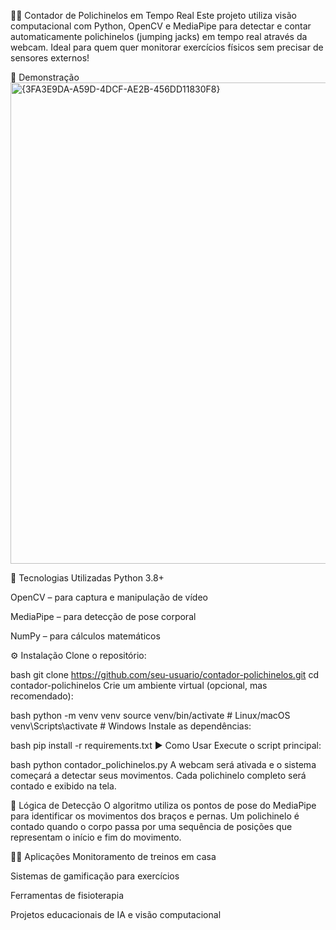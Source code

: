 🤸‍♂️ Contador de Polichinelos em Tempo Real
Este projeto utiliza visão computacional com Python, OpenCV e MediaPipe para detectar e contar automaticamente polichinelos (jumping jacks) em tempo real através da webcam. Ideal para quem quer monitorar exercícios físicos sem precisar de sensores externos!

📸 Demonstração
<img width="1306" height="770" alt="{3FA3E9DA-A59D-4DCF-AE2B-456DD11830F8}" src="https://github.com/user-attachments/assets/cfdcf5d1-2618-452d-ba0a-e404cbf0ae1d" />



🧠 Tecnologias Utilizadas
Python 3.8+

OpenCV – para captura e manipulação de vídeo

MediaPipe – para detecção de pose corporal

NumPy – para cálculos matemáticos

⚙️ Instalação
Clone o repositório:

bash
git clone https://github.com/seu-usuario/contador-polichinelos.git
cd contador-polichinelos
Crie um ambiente virtual (opcional, mas recomendado):

bash
python -m venv venv
source venv/bin/activate  # Linux/macOS
venv\Scripts\activate     # Windows
Instale as dependências:

bash
pip install -r requirements.txt
▶️ Como Usar
Execute o script principal:

bash
python contador_polichinelos.py
A webcam será ativada e o sistema começará a detectar seus movimentos. Cada polichinelo completo será contado e exibido na tela.

📐 Lógica de Detecção
O algoritmo utiliza os pontos de pose do MediaPipe para identificar os movimentos dos braços e pernas. Um polichinelo é contado quando o corpo passa por uma sequência de posições que representam o início e fim do movimento.

🏋️‍♂️ Aplicações
Monitoramento de treinos em casa

Sistemas de gamificação para exercícios

Ferramentas de fisioterapia

Projetos educacionais de IA e visão computacional

